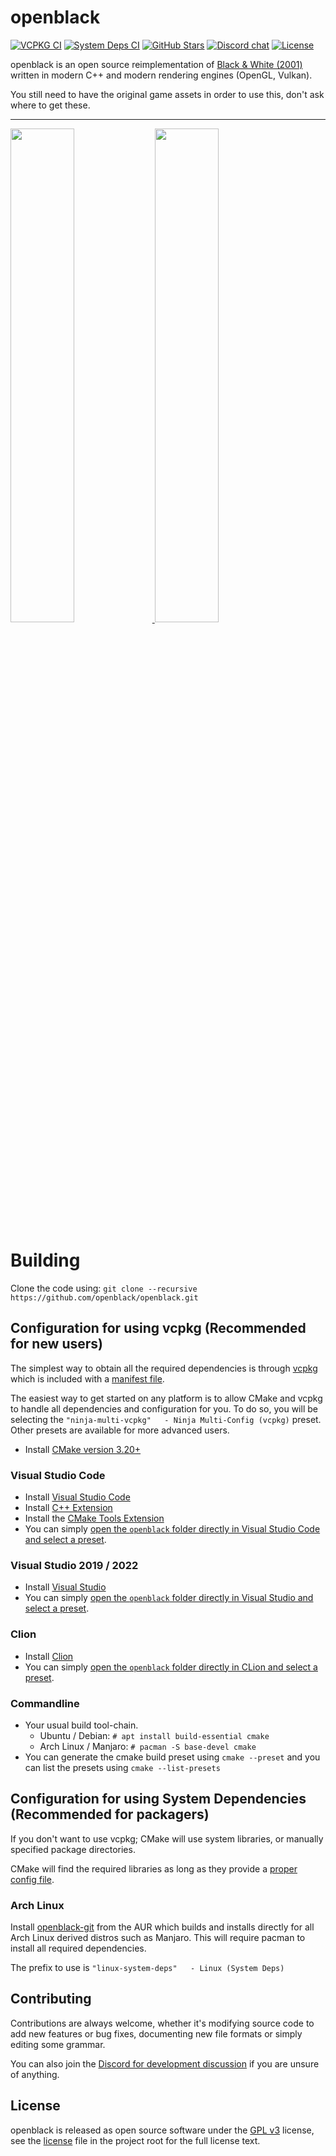 # openblack

[![VCPKG CI](https://github.com/openblack/openblack/actions/workflows/ci-vcpkg.yml/badge.svg)](https://github.com/openblack/openblack/actions/workflows/ci-vcpkg.yml)
[![System Deps CI](https://github.com/openblack/openblack/actions/workflows/ci-system-deps.yml/badge.svg)](https://github.com/openblack/openblack/actions/workflows/ci-system-deps.yml)
[![GitHub Stars](https://img.shields.io/github/stars/openblack/openblack?logo=github)](https://github.com/openblack/openblack/stargazers)
[![Discord chat](https://img.shields.io/discord/608729286513262622?logo=discord&logoColor=white)](https://discord.gg/5QTexBU)
[![License](https://img.shields.io/github/license/openblack/openblack)](LICENSE.md)

openblack is an open source reimplementation of [Black & White (2001)](https://en.wikipedia.org/wiki/Black_&_White_(video_game)) written in modern C++ and modern rendering engines (OpenGL, Vulkan).

You still need to have the original game assets in order to use this, don't ask where to get these.

---

<a href="https://user-images.githubusercontent.com/1388267/67631321-93c85380-f88c-11e9-9103-804807844af2.png">
    <img src="https://user-images.githubusercontent.com/1388267/67631321-93c85380-f88c-11e9-9103-804807844af2.png" width="45%">
</a>
<a href="https://user-images.githubusercontent.com/1388267/63901712-bad5e680-c9fd-11e9-8000-9de22ad8054e.png">
    <img src="https://user-images.githubusercontent.com/1388267/63901712-bad5e680-c9fd-11e9-8000-9de22ad8054e.png" width="45%">
</a>

# Building

Clone the code using: `git clone --recursive https://github.com/openblack/openblack.git`

## Configuration for using vcpkg (Recommended for new users)

The simplest way to obtain all the required dependencies is through [vcpkg](https://github.com/Microsoft/vcpkg) which is included with a [manifest file](https://github.com/microsoft/vcpkg/blob/master/docs/users/manifests.md).

The easiest way to get started on any platform is to allow CMake and vcpkg to handle all dependencies and configuration
for you. To do so, you will be selecting the `"ninja-multi-vcpkg"   - Ninja Multi-Config (vcpkg)` preset. Other presets are available for more advanced users.

* Install [CMake version 3.20+](https://cmake.org/download/)

### Visual Studio Code
 * Install [Visual Studio Code](https://code.visualstudio.com/Download)
 * Install [C++ Extension](https://code.visualstudio.com/docs/languages/cpp)
 * Install the [CMake Tools Extension](https://marketplace.visualstudio.com/items?itemName=ms-vscode.cmake-tools)
 * You can simply [open the `openblack` folder directly in Visual Studio Code and select a preset](https://devblogs.microsoft.com/cppblog/cmake-presets-integration-in-visual-studio-and-visual-studio-code/).

### Visual Studio 2019 / 2022
* Install [Visual Studio](https://visualstudio.microsoft.com/downloads/)
* You can simply [open the `openblack` folder directly in Visual Studio and select a preset](https://devblogs.microsoft.com/cppblog/cmake-presets-integration-in-visual-studio-and-visual-studio-code/).

### Clion
* Install [Clion](https://www.jetbrains.com/clion/download/)
* You can simply [open the `openblack` folder directly in CLion and select a preset](https://www.jetbrains.com/help/clion/cmake-presets.html).

### Commandline
* Your usual build tool-chain.
    * Ubuntu / Debian: `# apt install build-essential cmake`
    * Arch Linux / Manjaro: `# pacman -S base-devel cmake`
* You can generate the cmake build preset using `cmake --preset` and you can list the presets using `cmake --list-presets`

## Configuration for using System Dependencies (Recommended for packagers)

If you don't want to use vcpkg; CMake will use system libraries, or manually specified package directories.

CMake will find the required libraries as long as they provide a [proper config file](https://cmake.org/cmake/help/latest/guide/using-dependencies/index.html#libraries-providing-config-file-packages).

### Arch Linux

Install [openblack-git](https://aur.archlinux.org/packages/openblack-git/) from the AUR which builds and installs directly for all Arch Linux derived distros such as Manjaro. This will require pacman to install all required dependencies.

The prefix to use is `"linux-system-deps"   - Linux (System Deps)`

## Contributing
Contributions are always welcome, whether it's modifying source code to add new
features or bug fixes, documenting new file formats or simply editing some
grammar.

You can also join the [Discord for development discussion]((https://discord.gg/5QTexBU))
if you are unsure of anything.

## License
openblack is released as open source software under the [GPL v3](https://opensource.org/licenses/gpl-3.0.html)
license, see the [license](./license) file in the project root for the full license text.
